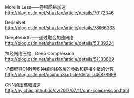More is Less——卷积网络加速  
http://blog.csdn.net/shuzfan/article/details/70172346  

DenseNet  
http://blog.csdn.net/shuzfan/article/details/78066333  

DeepRebirth——通过融合加速网络  
http://blog.csdn.net/shuzfan/article/details/53139224  

神经网络压缩：Deep Compression  
http://blog.csdn.net/shuzfan/article/details/51383809  

详细解释CNN卷积神经网络各层的参数和链接个数的计算  
http://blog.csdn.net/dcxhun3/article/details/46878999  

CNN的压缩和加速  
http://hyichao.github.io/cv/2017/07/11/cnn-compression.html  

